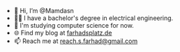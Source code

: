 - 👋 Hi, I’m @Mamdasn
- 👨‍💻 I have a bachelor's degree in electrical engineering.
- 👀 I'm studying computer science for now.
- 🌐 Find my blog at [farhadsplatz.de](https://farhadsplatz.de)
- 📫 Reach me at reach.s.farhad@gmail.com
<!-- - 🌱 I’m currently learning and gaining insight into neuroscience. -->
<!-- - 👀 I'm interested in ee, philosophy, neuroscience and linguistics. -->

